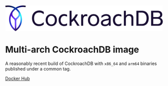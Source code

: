 ![CockroachDB](https://raw.githubusercontent.com/cockroachdb/cockroach/master/docs/media/cockroach_db.png)

# Multi-arch CockroachDB image

A reasonably recent build of CockroachDB with `x86_64` and `arm64` binaries published under a common tag.

[Docker Hub](https://hub.docker.com/r/operasoftware/cockroach-multiarch/tags)
